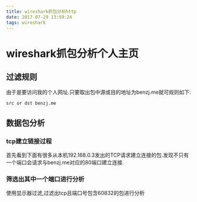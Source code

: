 ```yaml
---
title: wireshark抓包分析http
date: 2017-07-29 13:59:24
tags: wireshark
---
```

# wireshark抓包分析个人主页

## 过滤规则
由于是要访问我的个人网址.只要取出包中源或目的地址为benzj.me就可规则如下:
```
src or dst benzj.me
```

## 数据包分析
### tcp建立链接过程
首先看到下面有很多从本机192.168.0.3发出的TCP请求建立连接的包.发现不只有一个端口会请求与benzj.me对应的80端口建立连接.
### 筛选出其中一个端口进行分析
使用显示器过滤,过滤出tcp且端口号包含60832的包进行分析

###
